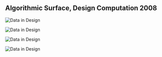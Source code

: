 ## Algorithmic Surface, Design Computation 2008

![Data in Design](https://namjulee.github.io/njs-lab-public/project/2008-algorithmic-surface-design-computation/2008-algorithmic-surface-design-computation.jpg)

![Data in Design](https://namjulee.github.io/njs-lab-public/project/2008-algorithmic-surface-design-computation/2008-algorithmic-surface-design-computation-01.jpg)

![Data in Design](https://namjulee.github.io/njs-lab-public/project/2008-algorithmic-surface-design-computation/2008-algorithmic-surface-design-computation-02.jpg)

![Data in Design](https://namjulee.github.io/njs-lab-public/project/2008-algorithmic-surface-design-computation/2008-algorithmic-surface-design-computation-03.jpg)
